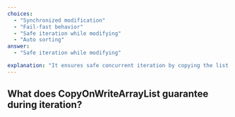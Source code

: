 ```yaml
---
choices:
  - "Synchronized modification"
  - "Fail-fast behavior"
  - "Safe iteration while modifying"
  - "Auto sorting"
answer:
  - "Safe iteration while modifying"

explanation: "It ensures safe concurrent iteration by copying the list on each modification."
---
```


## What does CopyOnWriteArrayList guarantee during iteration?

